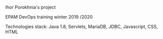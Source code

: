 Ihor Porokhnia's project



 

EPAM DevOps  training winter 2019 /2020

Technologies stack: Java 1.8, Servlets, MariaDB, JDBC, Javascript, CSS, HTML

